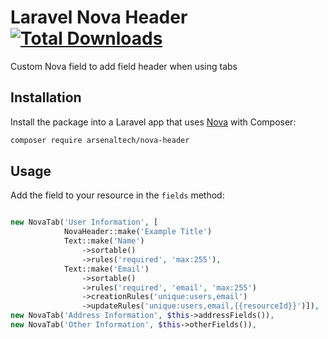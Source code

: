 # Laravel Nova Header [![Total Downloads](https://poser.pugx.org/arsenaltech/nova-header/downloads)](https://packagist.org/packages/arsenaltech/nova-header)


Custom Nova field to add field header when using tabs


## Installation

Install the package into a Laravel app that uses [Nova](https://nova.laravel.com) with Composer:

```bash
composer require arsenaltech/nova-header
```

## Usage



Add the field to your resource in the `fields` method:

```php

new NovaTab('User Information', [
            NovaHeader::make('Example Title')
            Text::make('Name')
                ->sortable()
                ->rules('required', 'max:255'),
            Text::make('Email')
                ->sortable()
                ->rules('required', 'email', 'max:255')
                ->creationRules('unique:users,email')
                ->updateRules('unique:users,email,{{resourceId}}')]),
new NovaTab('Address Information', $this->addressFields()),
new NovaTab('Other Information', $this->otherFields()),


```

